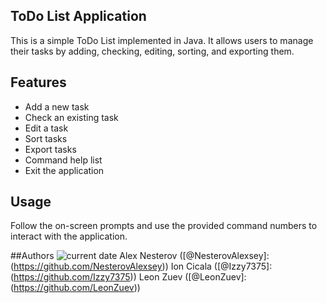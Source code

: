 ## ToDo List Application
This is a simple ToDo List implemented in Java.
It allows users to manage their tasks by adding,
checking, editing, sorting, and exporting them.

## Features
- Add a new task
- Check an existing task
- Edit a task
- Sort tasks
- Export tasks
- Command help list
- Exit the application

## Usage
Follow the on-screen prompts
and use the provided command numbers
to interact with the application.

##Authors
![current date](https://img.shields.io/badge/date-2023.03.30-green)
Alex Nesterov ([@NesterovAlexsey]:(https://github.com/NesterovAlexsey))
Ion Cicala ([@Izzy7375]:(https://github.com/Izzy7375))
Leon Zuev ([@LeonZuev]:(https://github.com/LeonZuev))
